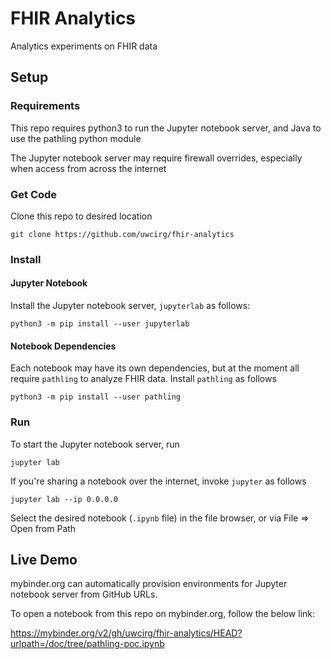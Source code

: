 # FHIR Analytics
Analytics experiments on FHIR data

## Setup
### Requirements
This repo requires python3 to run the Jupyter notebook server, and Java to use the pathling python module

The Jupyter notebook server may require firewall overrides, especially when access from across the internet

### Get Code
Clone this repo to desired location

    git clone https://github.com/uwcirg/fhir-analytics

### Install
#### Jupyter Notebook
Install the Jupyter notebook server, `jupyterlab` as follows:

    python3 -m pip install --user jupyterlab

#### Notebook Dependencies
Each notebook may have its own dependencies, but at the moment all require `pathling` to analyze FHIR data. Install `pathling` as follows

    python3 -m pip install --user pathling

### Run
To start the Jupyter notebook server, run

    jupyter lab

If you're sharing a notebook over the internet, invoke `jupyter` as follows

    jupyter lab --ip 0.0.0.0

Select the desired notebook (`.ipynb` file) in the file browser, or via File => Open from Path

## Live Demo
mybinder.org can automatically provision environments for Jupyter notebook server from GitHub URLs.

To open a notebook from this repo on mybinder.org, follow the below link:

https://mybinder.org/v2/gh/uwcirg/fhir-analytics/HEAD?urlpath=/doc/tree/pathling-poc.ipynb
